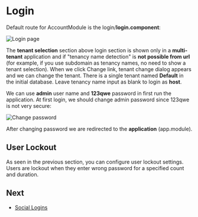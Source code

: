 # Login

Default route for AccountModule is the login/**login.component**:

<img src="D:/Github/documents/docs/en/images/login-screen-3.png" alt="Login page" class="img-thumbnail" />

The **tenant selection** section above login section is shown only in a **multi-tenant** application and if "tenancy name detection" is **not possible from url** (for example, if you use subdomain as tenancy names,
no need to show a tenant selection). When we click Change link, tenant change dialog appears and we can change the tenant. There is a single tenant named **Default** in the initial database. Leave tenancy name input as blank to login as **host**.

We can use **admin** user name and **123qwe** password in first run the application. At first login, we should change admin password since 123qwe is not very secure:

<img src="D:/Github/documents/docs/en/images/account-change-password-1.png" alt="Change password" class="img-thumbnail" />

After changing password we are redirected to the **application** (app.module).

## User Lockout

As seen in the previous section, you can configure user lockout settings. Users are lockout when they enter  wrong password for a specified count and duration.

## Next

* [Social Logins](Features-Angular-Social-Logins)

